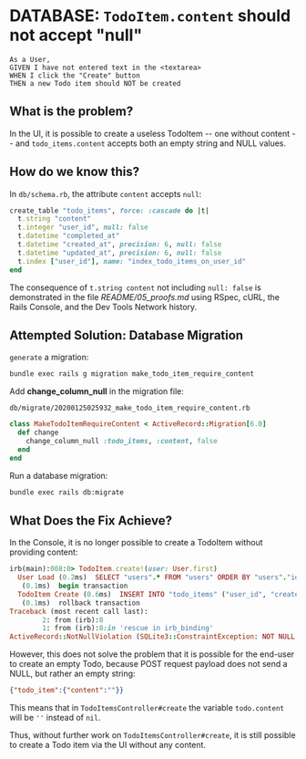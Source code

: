 # DATABASE: `TodoItem.content` should not accept "null"

```
As a User,
GIVEN I have not entered text in the <textarea>
WHEN I click the "Create" button
THEN a new Todo item should NOT be created
```
## What is the problem?

In the UI, it is possible to create a useless TodoItem -- one without content -- and `todo_items.content` accepts both an empty string and NULL values.

## How do we know this?

In `db/schema.rb`, the attribute `content` accepts `null`:

```ruby
create_table "todo_items", force: :cascade do |t|
  t.string "content"
  t.integer "user_id", null: false
  t.datetime "completed_at"
  t.datetime "created_at", precision: 6, null: false
  t.datetime "updated_at", precision: 6, null: false
  t.index ["user_id"], name: "index_todo_items_on_user_id"
end
```

The consequence of `t.string content` not including `null: false` is demonstrated in the file *README/05_proofs.md* using RSpec, cURL, the Rails Console, and the Dev Tools Network history.

## Attempted Solution: Database Migration

`generate` a migration:

```bash
bundle exec rails g migration make_todo_item_require_content
```

Add **change_column_null** in the migration file:

`db/migrate/20200125025932_make_todo_item_require_content.rb`

```ruby
class MakeTodoItemRequireContent < ActiveRecord::Migration[6.0]
  def change
    change_column_null :todo_items, :content, false
  end
end
```

Run a database migration:

```bash
bundle exec rails db:migrate
```

## What Does the Fix Achieve?

In the Console, it is no longer possible to create a TodoItem without providing content:


```ruby
irb(main):008:0> TodoItem.create!(user: User.first)
  User Load (0.2ms)  SELECT "users".* FROM "users" ORDER BY "users"."id" ASC LIMIT ?  [["LIMIT", 1]]
   (0.1ms)  begin transaction
  TodoItem Create (0.6ms)  INSERT INTO "todo_items" ("user_id", "created_at", "updated_at") VALUES (?, ?, ?)  [["user_id", 1], ["created_at", "2020-01-25 03:01:45.602203"], ["updated_at", "2020-01-25 03:01:45.602203"]]
   (0.1ms)  rollback transaction
Traceback (most recent call last):
        2: from (irb):8
        1: from (irb):8:in 'rescue in irb_binding'
ActiveRecord::NotNullViolation (SQLite3::ConstraintException: NOT NULL constraint failed: todo_items.content)
```

However, this does not solve the problem that it is possible for the end-user to create an empty Todo, because POST request payload does not send a NULL, but rather an empty string:

```json
{"todo_item":{"content":""}}
```

This means that in `TodoItemsController#create` the variable `todo.content` will be `''` instead of `nil`.

Thus, without further work on `TodoItemsController#create`, it is still possible to create a Todo item via the UI without any content.
